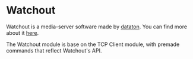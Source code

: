 # Watchout

Watchout is a media-server software made by [dataton](https://www.dataton.com/). You can find more about it [here](https://www.dataton.com/products/watchout).

The Watchout module is base on the TCP Client module, with premade commands that reflect Watchout's API.

